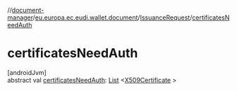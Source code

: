//[document-manager](../../../index.md)/[eu.europa.ec.eudi.wallet.document](../index.md)/[IssuanceRequest](index.md)/[certificatesNeedAuth](certificates-need-auth.md)

# certificatesNeedAuth

[androidJvm]\
abstract
val [certificatesNeedAuth](certificates-need-auth.md): [List](https://kotlinlang.org/api/latest/jvm/stdlib/kotlin.collections/-list/index.html)
&lt;[X509Certificate](https://developer.android.com/reference/kotlin/java/security/cert/X509Certificate.html)
&gt;
